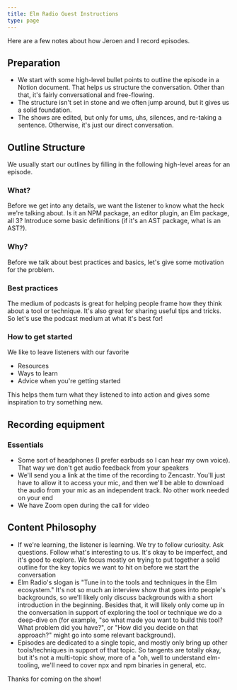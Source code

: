 ```yaml
---
title: Elm Radio Guest Instructions
type: page
---
```


Here are a few notes about how Jeroen and I record episodes.

## Preparation

- We start with some high-level bullet points to outline the episode in a Notion document. That helps us structure the conversation. Other than that, it's fairly conversational and free-flowing.
- The structure isn't set in stone and we often jump around, but it gives us a solid foundation.
- The shows are edited, but only for ums, uhs, silences, and re-taking a sentence. Otherwise, it's just our direct conversation.

## Outline Structure

We usually start our outlines by filling in the following high-level areas for an episode.

### What?

Before we get into any details, we want the listener to know what the heck we're talking about. Is it an NPM package, an editor plugin, an Elm package, all 3? Introduce some basic definitions (if it's an AST package, what is an AST?).

### Why?

Before we talk about best practices and basics, let's give some motivation for the problem.

### Best practices

The medium of podcasts is great for helping people frame how they think about a tool or technique. It's also great for sharing useful tips and tricks. So let's use the podcast medium at what it's best for!

### How to get started

We like to leave listeners with our favorite

- Resources
- Ways to learn
- Advice when you're getting started

This helps them turn what they listened to into action and gives some inspiration to try something new.

## Recording equipment

### Essentials

- Some sort of headphones (I prefer earbuds so I can hear my own voice). That way we don't get audio feedback from your speakers
- We'll send you a link at the time of the recording to Zencastr. You'll just have to allow it to access your mic, and then we'll be able to download the audio from your mic as an independent track. No other work needed on your end
- We have Zoom open during the call for video

## Content Philosophy

- If we're learning, the listener is learning. We try to follow curiosity. Ask questions. Follow what's interesting to us. It's okay to be imperfect, and it's good to explore. We focus mostly on trying to put together a solid outline for the key topics we want to hit on before we start the conversation
- Elm Radio's slogan is "Tune in to the tools and techniques in the Elm ecosystem." It's not so much an interview show that goes into people's backgrounds, so we'll likely only discuss backgrounds with a short introduction in the beginning. Besides that, it will likely only come up in the conversation in support of exploring the tool or technique we do a deep-dive on (for example, "so what made you want to build this tool? What problem did you have?", or "How did you decide on that approach?" might go into some relevant background).
- Episodes are dedicated to a single topic, and mostly only bring up other tools/techniques in support of that topic. So tangents are totally okay, but it's not a multi-topic show, more of a "oh, well to understand elm-tooling, we'll need to cover npx and npm binaries in general, etc.

Thanks for coming on the show!
